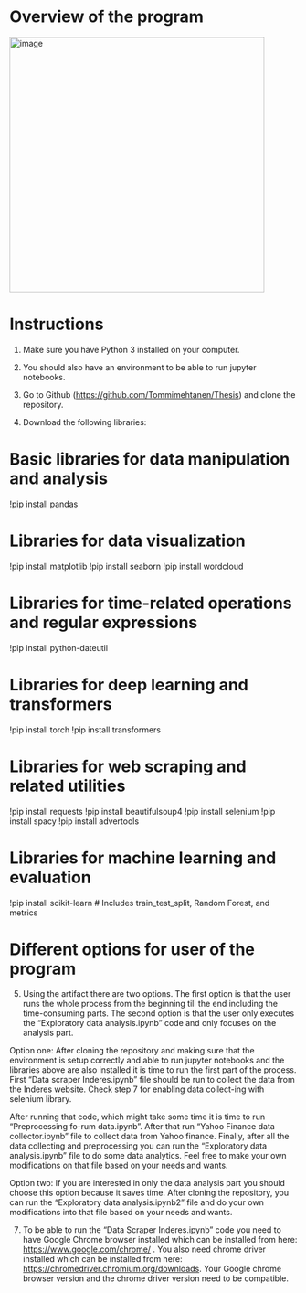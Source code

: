 # Overview of the program
<img width="446" alt="image" src="https://github.com/Tommimehtanen/Thesis/assets/93819335/4b0fc11a-f7dc-4b3e-9b3b-6cad97409b6a">





# Instructions

1.	Make sure you have Python 3 installed on your computer.

2.	You should also have an environment to be able to run jupyter notebooks.

3.	Go to Github (https://github.com/Tommimehtanen/Thesis) and clone the repository.

4.	Download the following libraries:
# Basic libraries for data manipulation and analysis
!pip install pandas

# Libraries for data visualization
!pip install matplotlib
!pip install seaborn
!pip install wordcloud

# Libraries for time-related operations and regular expressions
!pip install python-dateutil

# Libraries for deep learning and transformers
!pip install torch
!pip install transformers

# Libraries for web scraping and related utilities
!pip install requests
!pip install beautifulsoup4
!pip install selenium
!pip install spacy
!pip install advertools

# Libraries for machine learning and evaluation
!pip install scikit-learn  # Includes train_test_split, Random Forest, and metrics


# Different options for user of the program

5.	Using the artifact there are two options. The first option is that the user runs the whole process from the beginning till the end including the time-consuming parts. The second option is that the user only executes the “Exploratory data analysis.ipynb” code and only focuses on the analysis part.


Option one: After cloning the repository and making sure that the environment is setup correctly and able to run jupyter notebooks and the libraries above are also installed it is time to run the first part of the process. First “Data scraper Inderes.ipynb” file should be run to collect the data from the Inderes website. Check step 7 for enabling data collect-ing with selenium library.

After running that code, which might take some time it is time to run “Preprocessing fo-rum data.ipynb”. After that run “Yahoo Finance data collector.ipynb” file to collect data from Yahoo finance. Finally, after all the data collecting and preprocessing you can run the “Exploratory data analysis.ipynb” file to do some data analytics. Feel free to make your own modifications on that file based on your needs and wants.

Option two: If you are interested in only the data analysis part you should choose this option because it saves time. After cloning the repository, you can run the “Exploratory data analysis.ipynb2” file and do your own modifications into that file based on your needs and wants.

7.	To be able to run the “Data Scraper Inderes.ipynb” code you need to have Google Chrome browser installed which can be installed from here: https://www.google.com/chrome/ . You also need chrome driver installed which can be installed from here: https://chromedriver.chromium.org/downloads. Your Google chrome browser version and the chrome driver version need to be compatible.

